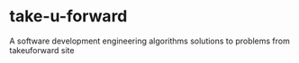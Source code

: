 # take-u-forward
A software development engineering algorithms solutions to problems from takeuforward site
